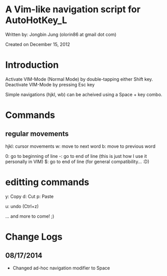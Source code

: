 A Vim-like navigation script for AutoHotKey_L
====

Written by: Jongbin Jung (olorin86 at gmail dot com)

Created on December 15, 2012

# Introduction
Activate VIM-Mode (Normal Mode) by double-tapping either Shift key.
Deactivate VIM-Mode by pressing Esc key

Simple navigations (hjkl, wb) can be acheived using a Space + key combo.

# Commands
## regular movements
hjkl: cursor movements
w: move to next word
b: move to previous word

0: go to beginning of line
-: go to end of line (this is just how I use it personally in VIM)
$: go to end of line (for general compatibility... :D)

# editting commands
y: Copy
d: Cut
p: Paste

u: undo (Ctrl+z)
    
... and more to come! ;)

# Change Logs
## 08/17/2014
- Changed ad-hoc navigation modifier to Space
